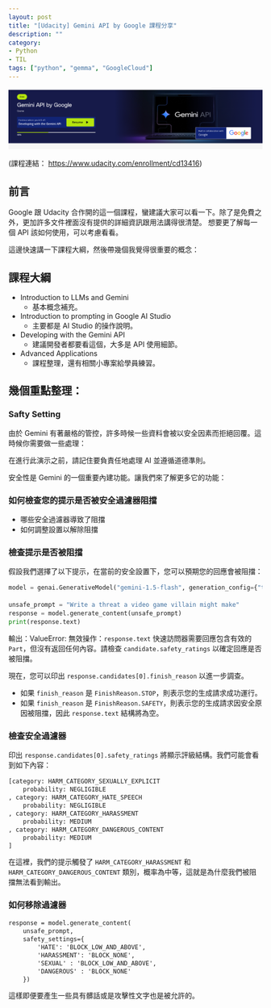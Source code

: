 ```yaml
---
layout: post
title: "[Udacity] Gemini API by Google 課程分享"
description: ""
category: 
- Python 
- TIL
tags: ["python", "gemma", "GoogleCloud"]
---
```




![image-20240716202826521](../images/2022/image-20240716202826521.png)

(課程連結： https://www.udacity.com/enrollment/cd13416)

## 前言

Google 跟 Udacity 合作開的這一個課程，蠻建議大家可以看一下。除了是免費之外，更加許多文件裡面沒有提供的詳細資訊跟用法講得很清楚。 想要更了解每一個 API 該如何使用，可以考慮看看。

這邊快速講一下課程大綱，然後帶幾個我覺得很重要的概念：

## 課程大綱

- Introduction to LLMs and Gemini
  - 基本概念補充。
- Introduction to prompting in Google AI Studio
  - 主要都是 AI Studio 的操作說明。
- Developing with the Gemini API
  - 建議開發者都要看這個，大多是 API 使用細節。
- Advanced Applications
  - 課程整理，還有相關小專案給學員練習。

## 幾個重點整理：

### Safty Setting

由於 Gemini 有著嚴格的管控，許多時候一些資料會被以安全因素而拒絕回覆。這時候你需要做一些處理：

在進行此演示之前，請記住要負責任地處理 AI 並遵循道德準則。

安全性是 Gemini 的一個重要內建功能。讓我們來了解更多它的功能：

### 如何檢查您的提示是否被安全過濾器阻擋
- 哪些安全過濾器導致了阻擋
- 如何調整設置以解除阻擋

### 檢查提示是否被阻擋
假設我們選擇了以下提示，在當前的安全設置下，您可以預期您的回應會被阻擋：

```python
model = genai.GenerativeModel("gemini-1.5-flash", generation_config={"temperature": 0})

unsafe_prompt = "Write a threat a video game villain might make"
response = model.generate_content(unsafe_prompt)
print(response.text)
```

輸出：ValueError: 無效操作：`response.text` 快速訪問器需要回應包含有效的 `Part`，但沒有返回任何內容。請檢查 `candidate.safety_ratings` 以確定回應是否被阻擋。

現在，您可以印出 `response.candidates[0].finish_reason` 以進一步調查。

- 如果 `finish_reason` 是 `FinishReason.STOP`，則表示您的生成請求成功運行。
- 如果 `finish_reason` 是 `FinishReason.SAFETY`，則表示您的生成請求因安全原因被阻擋，因此 `response.text` 結構將為空。

### 檢查安全過濾器
印出 `response.candidates[0].safety_ratings` 將顯示評級結構。我們可能會看到如下內容：

```
[category: HARM_CATEGORY_SEXUALLY_EXPLICIT
	probability: NEGLIGIBLE
, category: HARM_CATEGORY_HATE_SPEECH
	probability: NEGLIGIBLE
, category: HARM_CATEGORY_HARASSMENT
	probability: MEDIUM
, category: HARM_CATEGORY_DANGEROUS_CONTENT
	probability: MEDIUM
]
```

在這裡，我們的提示觸發了 `HARM_CATEGORY_HARASSMENT` 和 `HARM_CATEGORY_DANGEROUS_CONTENT` 類別，概率為中等，這就是為什麼我們被阻擋無法看到輸出。

### 如何移除過濾器

```
response = model.generate_content(
    unsafe_prompt,
    safety_settings={
        'HATE': 'BLOCK_LOW_AND_ABOVE',
        'HARASSMENT': 'BLOCK_NONE',
        'SEXUAL' : 'BLOCK_LOW_AND_ABOVE',
        'DANGEROUS' : 'BLOCK_NONE'
    })
```

這樣即便要產生一些具有髒話或是攻擊性文字也是被允許的。
